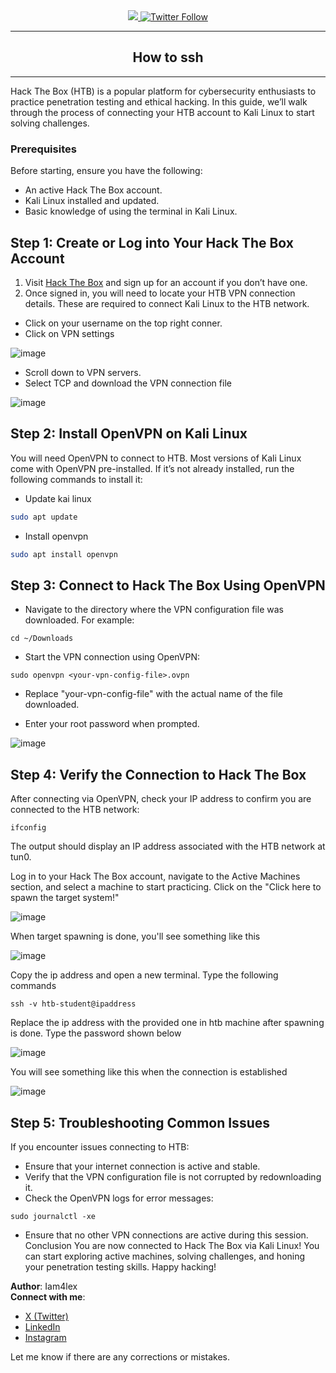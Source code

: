 <div align="center"> 
  <a class="header-badge" target="_blank" href="https://www.linkedin.com/in/Iam4lex/">
  <img src="https://img.shields.io/badge/style--5eba00.svg?label=LinkedIn&logo=linkedin&style=social">
  </a>
  <a class="header-badge" target="_blank" href="https://twitter.com/Iam4lex">
  <img alt="Twitter Follow" src="https://img.shields.io/twitter/follow/Iam4lex?style=social"> 
  </a> 
</div>

---
<div align="center">
<h2>How to ssh</h2>
</div>

---


Hack The Box (HTB) is a popular platform for cybersecurity enthusiasts to practice penetration testing and ethical hacking. In this guide, we’ll walk through the process of connecting your HTB account to Kali Linux to start solving challenges.

### Prerequisites

Before starting, ensure you have the following:
- An active Hack The Box account.
- Kali Linux installed and updated.
- Basic knowledge of using the terminal in Kali Linux.

## Step 1: Create or Log into Your Hack The Box Account

1. Visit [Hack The Box](https://www.hackthebox.eu) and sign up for an account if you don’t have one.
2. Once signed in, you will need to locate your HTB VPN connection details. These are required to connect Kali Linux to the HTB network.
- Click on your username on the top right conner.
- Click on VPN settings

![image](https://github.com/user-attachments/assets/6e14c4d6-9212-4c79-8220-6dece62f3f8a)

- Scroll down to VPN servers.
- Select TCP and download the VPN connection file

![image](https://github.com/user-attachments/assets/6242c925-6427-4804-8d43-af6aa1954b5a)

## Step 2: Install OpenVPN on Kali Linux

You will need OpenVPN to connect to HTB. Most versions of Kali Linux come with OpenVPN pre-installed. If it’s not already installed, run the following commands to install it:

- Update kai linux
```bash
sudo apt update
```

- Install openvpn
```bash
sudo apt install openvpn
```

## Step 3: Connect to Hack The Box Using OpenVPN

- Navigate to the directory where the VPN configuration file was downloaded. For example:
```
cd ~/Downloads
```
- Start the VPN connection using OpenVPN:
```
sudo openvpn <your-vpn-config-file>.ovpn
```
- Replace "your-vpn-config-file" with the actual name of the file downloaded.

- Enter your root password when prompted.

![image](https://github.com/user-attachments/assets/43e58c18-526d-4a2f-8a5e-47397c4a7249)

## Step 4: Verify the Connection to Hack The Box
After connecting via OpenVPN, check your IP address to confirm you are connected to the HTB network:

```
ifconfig
```
The output should display an IP address associated with the HTB network at tun0.

Log in to your Hack The Box account, navigate to the Active Machines section, and select a machine to start practicing.
Click on the "Click here to spawn the target system!"

![image](https://github.com/user-attachments/assets/4b0db762-ca4e-4547-8244-12af8f7eb8c8)

When target spawning is done, you'll see something like this

![image](https://github.com/user-attachments/assets/90c6017b-39eb-4333-8661-88601fd0d54d)

Copy the ip address and open a new terminal. Type the following commands
```
ssh -v htb-student@ipaddress
```
Replace the ip address with the provided one in htb machine after spawning is done.
Type the password shown below

![image](https://github.com/user-attachments/assets/07fea90f-f52c-4938-a709-81d42fb52737)

You will see something like this when the connection is established

![image](https://github.com/user-attachments/assets/c06ceae2-c1d3-4190-965d-c48a9c04abd7)


## Step 5: Troubleshooting Common Issues
If you encounter issues connecting to HTB:

- Ensure that your internet connection is active and stable.
- Verify that the VPN configuration file is not corrupted by redownloading it.
- Check the OpenVPN logs for error messages:
```
sudo journalctl -xe
```
- Ensure that no other VPN connections are active during this session.
Conclusion
You are now connected to Hack The Box via Kali Linux! You can start exploring active machines, solving challenges, and honing your penetration testing skills. Happy hacking!

**Author**: Iam4lex  
**Connect with me**:  
- [X (Twitter)](https://x.com/Iam4lex)  
- [LinkedIn](https://www.linkedin.com/in/iam4lex/)
- [Instagram](https://instagram.com/iqm4lex)

Let me know if there are any corrections or mistakes.

